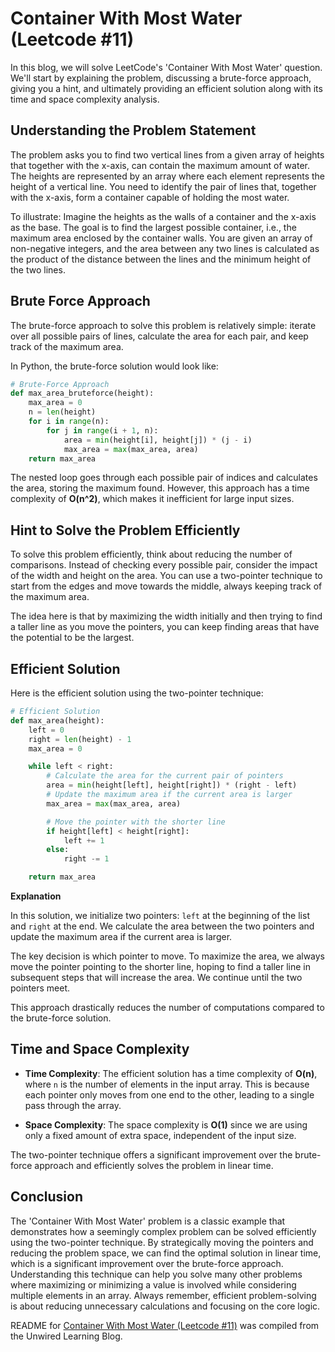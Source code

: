 # Container With Most Water (Leetcode #11)

In this blog, we will solve LeetCode's 'Container With Most Water' question. We'll start by explaining the problem, discussing a brute-force approach, giving you a hint, and ultimately providing an efficient solution along with its time and space complexity analysis.

## Understanding the Problem Statement

The problem asks you to find two vertical lines from a given array of heights that together with the x-axis, can contain the maximum amount of water. The heights are represented by an array where each element represents the height of a vertical line. You need to identify the pair of lines that, together with the x-axis, form a container capable of holding the most water.

To illustrate: Imagine the heights as the walls of a container and the x-axis as the base. The goal is to find the largest possible container, i.e., the maximum area enclosed by the container walls. You are given an array of non-negative integers, and the area between any two lines is calculated as the product of the distance between the lines and the minimum height of the two lines.

## Brute Force Approach

The brute-force approach to solve this problem is relatively simple: iterate over all possible pairs of lines, calculate the area for each pair, and keep track of the maximum area.

In Python, the brute-force solution would look like:

```python
# Brute-Force Approach
def max_area_bruteforce(height):
    max_area = 0
    n = len(height)
    for i in range(n):
        for j in range(i + 1, n):
            area = min(height[i], height[j]) * (j - i)
            max_area = max(max_area, area)
    return max_area
```

The nested loop goes through each possible pair of indices and calculates the area, storing the maximum found. However, this approach has a time complexity of **O(n^2)**, which makes it inefficient for large input sizes.

## Hint to Solve the Problem Efficiently

To solve this problem efficiently, think about reducing the number of comparisons. Instead of checking every possible pair, consider the impact of the width and height on the area. You can use a two-pointer technique to start from the edges and move towards the middle, always keeping track of the maximum area.

The idea here is that by maximizing the width initially and then trying to find a taller line as you move the pointers, you can keep finding areas that have the potential to be the largest.

## Efficient Solution

Here is the efficient solution using the two-pointer technique:

```python
# Efficient Solution
def max_area(height):
    left = 0
    right = len(height) - 1
    max_area = 0

    while left < right:
        # Calculate the area for the current pair of pointers
        area = min(height[left], height[right]) * (right - left)
        # Update the maximum area if the current area is larger
        max_area = max(max_area, area)

        # Move the pointer with the shorter line
        if height[left] < height[right]:
            left += 1
        else:
            right -= 1

    return max_area
```

**Explanation**

In this solution, we initialize two pointers: `left` at the beginning of the list and `right` at the end. We calculate the area between the two pointers and update the maximum area if the current area is larger.

The key decision is which pointer to move. To maximize the area, we always move the pointer pointing to the shorter line, hoping to find a taller line in subsequent steps that will increase the area. We continue until the two pointers meet.

This approach drastically reduces the number of computations compared to the brute-force solution.

## Time and Space Complexity

* **Time Complexity**: The efficient solution has a time complexity of **O(n)**, where `n` is the number of elements in the input array. This is because each pointer only moves from one end to the other, leading to a single pass through the array.
    
* **Space Complexity**: The space complexity is **O(1)** since we are using only a fixed amount of extra space, independent of the input size.
    

The two-pointer technique offers a significant improvement over the brute-force approach and efficiently solves the problem in linear time.

## Conclusion

The 'Container With Most Water' problem is a classic example that demonstrates how a seemingly complex problem can be solved efficiently using the two-pointer technique. By strategically moving the pointers and reducing the problem space, we can find the optimal solution in linear time, which is a significant improvement over the brute-force approach. Understanding this technique can help you solve many other problems where maximizing or minimizing a value is involved while considering multiple elements in an array. Always remember, efficient problem-solving is about reducing unnecessary calculations and focusing on the core logic.


README for [Container With Most Water (Leetcode #11)](https://blog.unwiredlearning.com/container-with-most-water) was compiled from the Unwired Learning Blog.